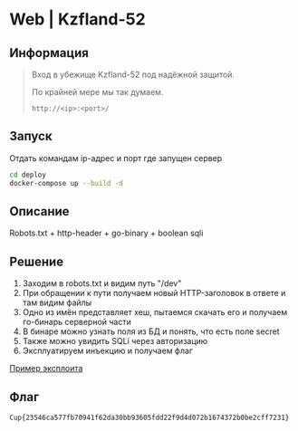 # Web | Kzfland-52

## Информация

> Вход в убежище Kzfland-52 под надёжной защитой.
> 
> По крайней мере мы так думаем.
> 
> `http://<ip>:<port>/`
>


## Запуск

Отдать командам ip-адрес и порт где запущен сервер

```sh
cd deploy
docker-compose up --build -d
```

## Описание

Robots.txt + http-header + go-binary + boolean sqli

## Решение

1. Заходим в robots.txt и видим путь "/dev"
2. При обращении к пути получаем новый HTTP-заголовок в ответе и там видим файлы
3. Одно из имён представляет хеш, пытаемся скачать его и получаем го-бинарь серверной части
4. В бинаре можно узнать поля из БД и понять, что есть поле secret
5. Также можно увидить SQLi через авторизацию
6. Эксплуатируем инъекцию и получаем флаг

[Пример эксплоита](solve/exploit.py)

## Флаг

`Cup{23546ca577fb70941f62da30bb93605fdd22f9d4d072b1674372b0be2cff7231}`
